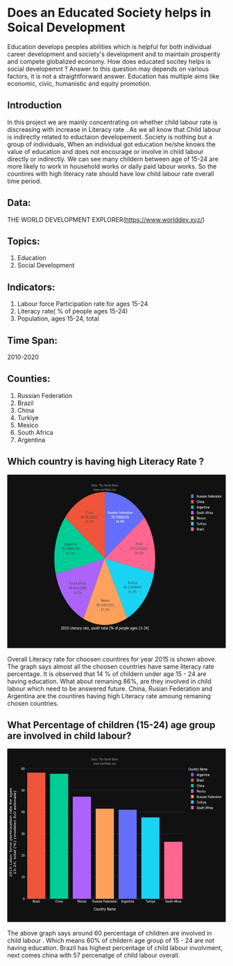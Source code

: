 # Does an Educated Society helps in Soical Development


Education develops peoples abilities which is helpful for both individual career development and society's development and to maintain prosperity and compete globalized economy. How does educated socitey helps is social developemnt ? Answer to this question may depends on various factors, it is not a straightforward answer. Education has multiple aims like economic, civic, humanistic and equity promotion. 

## Introduction
In this project we are mainly concentrating on whether child labour rate is discreasing with increase in Literacy rate . As we all know that Child labour is indirectly related to eductaion developement.  Society is nothing but a group of individuals, When an individual got education he/she knows the value of education and does not encourage or involve in child labour directly or indirectly. We can see many childern between age of 15-24 are more likely to work in household works or daily paid labour works. So the countires with high literacy rate should have low child labour rate overall time period.

## Data:
   THE WORLD DEVELOPMENT EXPLORER(https://www.worlddev.xyz/)

## Topics:
   1. Education
   2. Social Development

## Indicators:
   1. Labour force Participation rate for ages 15-24
   2. Literacy rate( % of people ages 15-24)
   3. Population, ages 15-24, total

## Time Span: 
   2010-2020

## Counties:
   1. Russian Federation
   2. Brazil
   3. China
   4. Turkiye
   5. Mexico
   6. South Africa
   7. Argentina
      
## Which country is having high Literacy Rate ?

<img src = "https://github.com/HemaKavuri/DATA-690-FALL-STATISTICAL-ANAYLSIS-VISUALIZATION/blob/main/data690_world_dev/Charts/Literacy_Rate.png" height=400/>


Overall Literacy rate for choosen countires for year 2015 is shown above. The graph says almost all the choosen countries have same literacy rate percentage. It is observed that 14 % of childern under age 15 - 24 are having education. What about remaning 86%, are they involved in child labour which need to be answered future. China, Rusian Federation and Argentina are the countires having high Literacy rate amoung remaning chosen countries.

## What Percentage of children (15-24) age group are involved in child labour?

<img src = "https://github.com/HemaKavuri/DATA-690-FALL-STATISTICAL-ANAYLSIS-VISUALIZATION/blob/main/data690_world_dev/Charts/Child%20Labour.png" height=400/>

The above graph says around 60 percentage of children are involved in child labour . Which means 60% of childern age group of 15 - 24 are not having education.
Brazil has highest percentage of child labour involvment, next comes china with 57 percenatge of child labour overall.          



